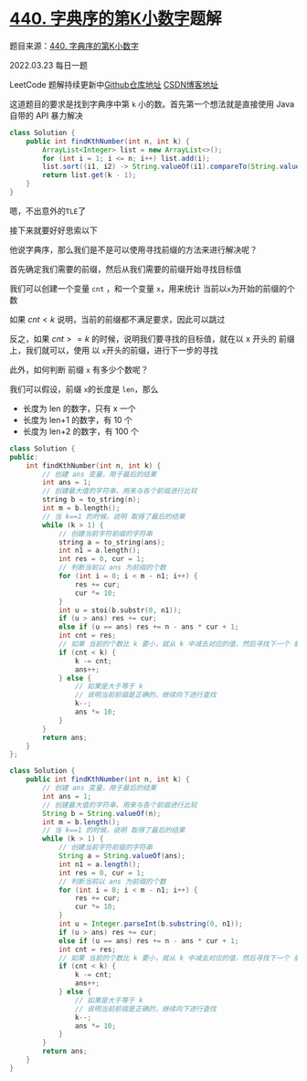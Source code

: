 # [440. 字典序的第K小数字](https://leetcode-cn.com/problems/k-th-smallest-in-lexicographical-order/)题解

题目来源：[440. 字典序的第K小数字](https://leetcode-cn.com/problems/k-th-smallest-in-lexicographical-order/)

2022.03.23 每日一题

LeetCode 题解持续更新中[Github仓库地址](https://github.com/SleepingXiaoming/LeetCode-Problem-Solution.git) [CSDN博客地址](https://blog.csdn.net/qq_46176960/category_11617162.html)



这道题目的要求是找到字典序中第 `k` 小的数。首先第一个想法就是直接使用 Java 自带的 API 暴力解决

```Java 
class Solution {
    public int findKthNumber(int n, int k) {
        ArrayList<Integer> list = new ArrayList<>();
        for (int i = 1; i <= n; i++) list.add(i);
        list.sort((i1, i2) -> String.valueOf(i1).compareTo(String.valueOf(i2)));
        return list.get(k - 1);
    }
}
```

嗯，不出意外的`TLE`了

接下来就要好好思索以下

他说字典序，那么我们是不是可以使用寻找前缀的方法来进行解决呢？

首先确定我们需要的前缀，然后从我们需要的前缀开始寻找目标值

我们可以创建一个变量 `cnt` ，和一个变量 `x`，用来统计 当前以`x`为开始的前缀的个数

如果 $cnt<k$ 说明，当前的前缀都不满足要求，因此可以跳过

反之，如果 $cnt>=k$  的时候，说明我们要寻找的目标值，就在以 x 开头的 前缀上，我们就可以，使用 以 `x`开头的前缀，进行下一步的寻找

此外，如何判断 前缀 `x` 有多少个数呢？

我们可以假设，前缀 `x`的长度是 `len`，那么

-   长度为 len 的数字，只有 x 一个
-   长度为 len+1 的数字，有 10 个
-   长度为 len+2 的数字，有 100 个

```C++ [ ]
class Solution {
public:
    int findKthNumber(int n, int k) {
        // 创建 ans 变量，用于最后的结果
        int ans = 1;
        // 创建最大值的字符串，用来与各个前缀进行比较
        string b = to_string(n);
        int m = b.length();
        // 当 k==1 的时候，说明 取得了最后的结果
        while (k > 1) {
            // 创建当前字符前缀的字符串
            string a = to_string(ans);
            int n1 = a.length();
            int res = 0, cur = 1;
            // 判断当前以 ans 为前缀的个数
            for (int i = 0; i < m - n1; i++) {
                res += cur;
                cur *= 10;
            }
            int u = stoi(b.substr(0, n1));
            if (u > ans) res += cur;
            else if (u == ans) res += n - ans * cur + 1;
            int cnt = res;
            // 如果 当前的个数比 k 要小，就从 k 中减去对应的值，然后寻找下一个 前缀
            if (cnt < k) {
                k -= cnt;
                ans++;
            } else {
                // 如果是大于等于 k
                // 说明当前前缀是正确的，继续向下进行查找
                k--;
                ans *= 10;
            }
        }
        return ans;
    }
};
```

```Java [ ]
class Solution {
    public int findKthNumber(int n, int k) {
        // 创建 ans 变量，用于最后的结果
        int ans = 1;
        // 创建最大值的字符串，用来与各个前缀进行比较
        String b = String.valueOf(n);
        int m = b.length();
        // 当 k==1 的时候，说明 取得了最后的结果
        while (k > 1) {
            // 创建当前字符前缀的字符串
            String a = String.valueOf(ans);
            int n1 = a.length();
            int res = 0, cur = 1;
            // 判断当前以 ans 为前缀的个数
            for (int i = 0; i < m - n1; i++) {
                res += cur;
                cur *= 10;
            }
            int u = Integer.parseInt(b.substring(0, n1));
            if (u > ans) res += cur;
            else if (u == ans) res += n - ans * cur + 1;
            int cnt = res;
            // 如果 当前的个数比 k 要小，就从 k 中减去对应的值，然后寻找下一个 前缀
            if (cnt < k) {
                k -= cnt;
                ans++;
            } else {
                // 如果是大于等于 k
                // 说明当前前缀是正确的，继续向下进行查找
                k--;
                ans *= 10;
            }
        }
        return ans;
    }
}
```

